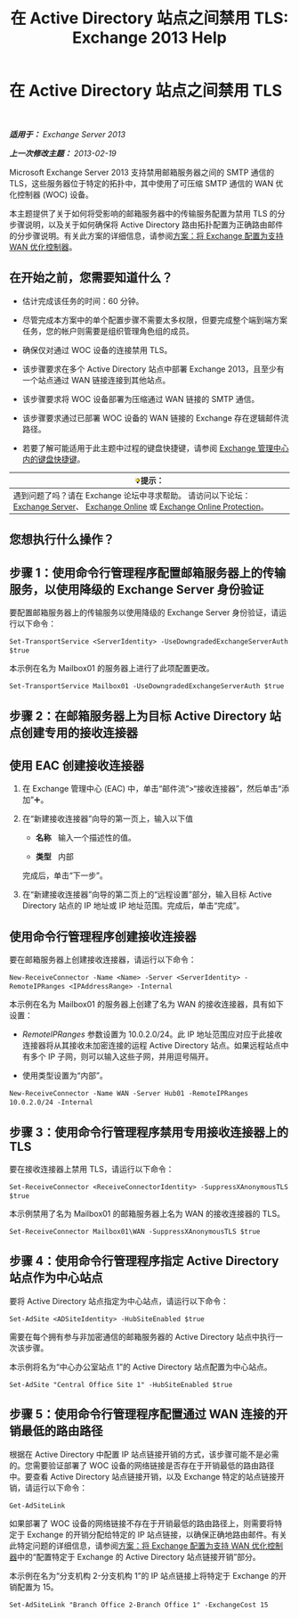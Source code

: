 ﻿---
title: '在 Active Directory 站点之间禁用 TLS: Exchange 2013 Help'
TOCTitle: 在 Active Directory 站点之间禁用 TLS
ms:assetid: 1e1a0acf-24e7-4f94-9b33-603a4e0a812c
ms:mtpsurl: https://technet.microsoft.com/zh-cn/library/Dd876856(v=EXCHG.150)
ms:contentKeyID: 52061486
ms.date: 01/11/2018
mtps_version: v=EXCHG.150
ms.translationtype: HT
---

# 在 Active Directory 站点之间禁用 TLS

 

_**适用于：** Exchange Server 2013_

_**上一次修改主题：** 2013-02-19_

Microsoft Exchange Server 2013 支持禁用邮箱服务器之间的 SMTP 通信的 TLS，这些服务器位于特定的拓扑中，其中使用了可压缩 SMTP 通信的 WAN 优化控制器 (WOC) 设备。

本主题提供了关于如何将受影响的邮箱服务器中的传输服务配置为禁用 TLS 的分步骤说明，以及关于如何确保将 Active Directory 路由拓扑配置为正确路由邮件的分步骤说明。有关此方案的详细信息，请参阅[方案：将 Exchange 配置为支持 WAN 优化控制器](scenario-configure-exchange-to-support-wan-optimization-controllers-exchange-2013-help.md)。

## 在开始之前，您需要知道什么？

  - 估计完成该任务的时间：60 分钟。

  - 尽管完成本方案中的单个配置步骤不需要太多权限，但要完成整个端到端方案任务，您的帐户则需要是组织管理角色组的成员。

  - 确保仅对通过 WOC 设备的连接禁用 TLS。

  - 该步骤要求在多个 Active Directory 站点中部署 Exchange 2013，且至少有一个站点通过 WAN 链接连接到其他站点。

  - 该步骤要求将 WOC 设备部署为压缩通过 WAN 链接的 SMTP 通信。

  - 该步骤要求通过已部署 WOC 设备的 WAN 链接的 Exchange 存在逻辑邮件流路径。

  - 若要了解可能适用于此主题中过程的键盘快捷键，请参阅 [Exchange 管理中心内的键盘快捷键](keyboard-shortcuts-in-the-exchange-admin-center-exchange-online-protection-help.md)。

<table>
<thead>
<tr class="header">
<th><img src="images/Bb124558.tip(EXCHG.150).gif" title="提示" alt="提示" />提示：</th>
</tr>
</thead>
<tbody>
<tr class="odd">
<td>遇到问题了吗？请在 Exchange 论坛中寻求帮助。 请访问以下论坛：<a href="https://go.microsoft.com/fwlink/p/?linkid=60612">Exchange Server</a>、 <a href="https://go.microsoft.com/fwlink/p/?linkid=267542">Exchange Online</a> 或 <a href="https://go.microsoft.com/fwlink/p/?linkid=285351">Exchange Online Protection</a>。</td>
</tr>
</tbody>
</table>


## 您想执行什么操作？

## 步骤 1：使用命令行管理程序配置邮箱服务器上的传输服务，以使用降级的 Exchange Server 身份验证

要配置邮箱服务器上的传输服务以使用降级的 Exchange Server 身份验证，请运行以下命令：

    Set-TransportService <ServerIdentity> -UseDowngradedExchangeServerAuth $true

本示例在名为 Mailbox01 的服务器上进行了此项配置更改。

    Set-TransportService Mailbox01 -UseDowngradedExchangeServerAuth $true

## 步骤 2：在邮箱服务器上为目标 Active Directory 站点创建专用的接收连接器

## 使用 EAC 创建接收连接器

1.  在 Exchange 管理中心 (EAC) 中，单击“邮件流”\>“接收连接器”，然后单击“添加”![添加图标](images/JJ218640.c1e75329-d6d7-4073-a27d-498590bbb558(EXCHG.150).gif "添加图标")。

2.  在“新建接收连接器”向导的第一页上，输入以下值
    
      - **名称**   输入一个描述性的值。
    
      - **类型**   内部
    
    完成后，单击“下一步”。

3.  在“新建接收连接器”向导的第二页上的“远程设置”部分，输入目标 Active Directory 站点的 IP 地址或 IP 地址范围。完成后，单击“完成”。

## 使用命令行管理程序创建接收连接器

要在邮箱服务器上创建接收连接器，请运行以下命令：

    New-ReceiveConnector -Name <Name> -Server <ServerIdentity> -RemoteIPRanges <IPAddressRange> -Internal

本示例在名为 Mailbox01 的服务器上创建了名为 WAN 的接收连接器，具有如下设置：

  - *RemoteIPRanges* 参数设置为 10.0.2.0/24。此 IP 地址范围应对应于此接收连接器将从其接收未加密连接的运程 Active Directory 站点。如果远程站点中有多个 IP 子网，则可以输入这些子网，并用逗号隔开。

  - 使用类型设置为“内部”。

<!-- end list -->

    New-ReceiveConnector -Name WAN -Server Hub01 -RemoteIPRanges 10.0.2.0/24 -Internal

## 步骤 3：使用命令行管理程序禁用专用接收连接器上的 TLS

要在接收连接器上禁用 TLS，请运行以下命令：

    Set-ReceiveConnector <ReceiveConnectorIdentity> -SuppressXAnonymousTLS $true

本示例禁用了名为 Mailbox01 的邮箱服务器上名为 WAN 的接收连接器的 TLS。

    Set-ReceiveConnector Mailbox01\WAN -SuppressXAnonymousTLS $true

## 步骤 4：使用命令行管理程序指定 Active Directory 站点作为中心站点

要将 Active Directory 站点指定为中心站点，请运行以下命令：

    Set-AdSite <ADSiteIdentity> -HubSiteEnabled $true

需要在每个拥有参与非加密通信的邮箱服务器的 Active Directory 站点中执行一次该步骤。

本示例将名为“中心办公室站点 1”的 Active Directory 站点配置为中心站点。

    Set-AdSite "Central Office Site 1" -HubSiteEnabled $true

## 步骤 5：使用命令行管理程序配置通过 WAN 连接的开销最低的路由路径

根据在 Active Directory 中配置 IP 站点链接开销的方式，该步骤可能不是必需的。您需要验证部署了 WOC 设备的网络链接是否存在于开销最低的路由路径中。要查看 Active Directory 站点链接开销，以及 Exchange 特定的站点链接开销，请运行以下命令：

    Get-AdSiteLink

如果部署了 WOC 设备的网络链接不存在于开销最低的路由路径上，则需要将特定于 Exchange 的开销分配给特定的 IP 站点链接，以确保正确地路由邮件。有关此特定问题的详细信息，请参阅[方案：将 Exchange 配置为支持 WAN 优化控制器](scenario-configure-exchange-to-support-wan-optimization-controllers-exchange-2013-help.md)中的“配置特定于 Exchange 的 Active Directory 站点链接开销”部分。

本示例在名为“分支机构 2-分支机构 1”的 IP 站点链接上将特定于 Exchange 的开销配置为 15。

    Set-AdSiteLink "Branch Office 2-Branch Office 1" -ExchangeCost 15

